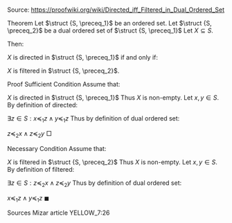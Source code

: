 # 

Source: https://proofwiki.org/wiki/Directed_iff_Filtered_in_Dual_Ordered_Set



Theorem
Let $\struct {S, \preceq_1}$ be an ordered set.
Let $\struct {S, \preceq_2}$ be a dual ordered set of $\struct {S, \preceq_1}$
Let $X \subseteq S$.

Then:

$X$ is directed in $\struct {S, \preceq_1}$
if and only if:

$X$ is filtered in $\struct {S, \preceq_2}$.


Proof
Sufficient Condition
Assume that:

$X$ is directed in $\struct {S, \preceq_1}$
Thus $X$ is non-empty.
Let $x, y \in S$.
By definition of directed:

$\exists z \in S: x \preceq_1 z \land y \preceq_1 z$
Thus by definition of dual ordered set:

$z \preceq_2 x \land z \preceq_2 y$
$\Box$


Necessary Condition
Assume that:

$X$ is filtered in $\struct {S, \preceq_2}$
Thus $X$ is non-empty.
Let $x, y \in S$.
By definition of filtered:

$\exists z \in S: z \preceq_2 x \land z \preceq_2 y$
Thus by definition of dual ordered set:

$x \preceq_1 z \land y \preceq_1 z$
$\blacksquare$


Sources
Mizar article YELLOW_7:26




